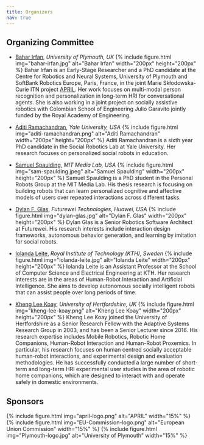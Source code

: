 ```yaml
---
title: Organizers
nav: true
---
```


## Organizing Committee

- [Bahar Irfan](https://www.baharirfan.com/), *University of Plymouth, UK*
{% include figure.html img="bahar-irfan.jpg" alt="Bahar Irfan" width="200px" height="200px" %}
Bahar Irfan is an Early-Stage Researcher and a PhD candidate at the Centre for Robotics and Neural Systems, University of Plymouth and SoftBank Robotics Europe, Paris, France, in the joint Marie Skłodowska-Curie ITN project [APRIL](https://www.fose1.plymouth.ac.uk/socem/crns/april/). Her work focuses on multi-modal person recognition and personalization in long-term HRI for conversational agents. She is also working in a joint project on socially assistive robotics with Colombian School of Engineering Julio Garavito jointly funded by the Royal Academy of Engineering.

- [Aditi Ramachandran](http://www.aditiramachandran.com/), *Yale University, USA*
{% include figure.html img="aditi-ramachandran.png" alt="Aditi Ramachandran" width="200px" height="200px" %}
Aditi Ramachandran is a sixth year PhD candidate in the Social Robotics Lab at Yale University. Her research focuses on personalized social robots in education.

- [Samuel Spaulding](http://www.samspaulding.com/), *MIT Media Lab, USA*
{% include figure.html img="sam-spaulding.jpeg" alt="Samuel Spaulding" width="200px" height="200px" %}
Samuel Spaulding is a PhD student in the Personal Robots Group at the MIT Media Lab. His thesis research is focusing on building robots that can learn personalized cognitive and affective models of users over repeated interactions across different tasks.

- [Dylan F. Glas](http://www.dylanglas.com), *Futurewei Technologies, Huawei, USA*
{% include figure.html img="dylan-glas.jpg" alt="Dylan F. Glas" width="200px" height="200px" %}
Dylan Glas is a Senior Robotics Software Architect at Futurewei. His research interests include interaction design frameworks, autonomous behavior generation, and learning by imitation for social robots.

- [Iolanda Leite](https://iolandaleite.com/), *Royal Institute of Technology (KTH), Sweden*
{% include figure.html img="iolanda-leite.jpg" alt="Iolanda Leite" width="200px" height="200px" %}
Iolanda Leite is an Assistant Professor at the School of Computer Science and Electrical Engineering at KTH. Her research interests are in the areas of Human-Robot Interaction and Artificial Intelligence. She aims to develop autonomous socially intelligent robots that can assist people over long periods of time.

- [Kheng Lee Koay](http://homepages.herts.ac.uk/~comrklk/), *University of Hertfordshire, UK*
{% include figure.html img="kheng-lee-koay.png" alt="Kheng Lee Koay" width="200px" height="200px" %}
Kheng Lee Koay joined the University of Hertfordshire as a Senior Research Fellow with the Adaptive Systems Research Group in 2003, and has been a Senior Lecturer since 2016. His research expertise includes Mobile Robotics, Robotic Home Companions, Human-Robot Interaction and Human-Robot Proxemics. In particular, his research focuses on human centred socially acceptable human-robot interactions, and experimental design and evaluation methodologies. He has successfully conducted a large number of short-term and long-term HRI experimental user studies in the area of robotic home companions, which are designed to interact with and operate safely in domestic environments.

## Sponsors

{% include figure.html img="april-logo.png" alt="APRIL" width="15%" %} {% include figure.html img="EU-Commission-logo.png" alt="European Union Commission" width="15%" %} {% include figure.html img="Plymouth-logo.jpg" alt="University of Plymouth" width="15%"  %}
